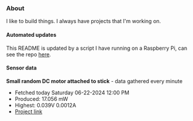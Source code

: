 ### About
I like to build things. I always have projects that I'm working on.

#### Automated updates
This README is updated by a script I have running on a Raspberry Pi, can see the repo [here](https://github.com/jdc-cunningham/raspi-git-repo-updater).

#### Sensor data


**Small random DC motor attached to stick** - data gathered every minute
- Fetched today Saturday 06-22-2024 12:00 PM
- Produced: 17.056 mW
- Highest: 0.039V 0.0012A
- [Project link](https://github.com/jdc-cunningham/turbine-raspi)
